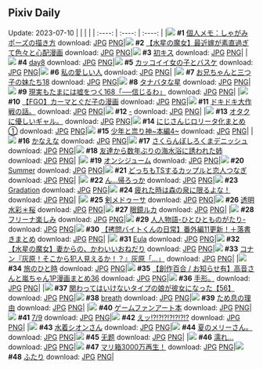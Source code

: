 ## Pixiv Daily
Update: 2023-07-10
|      |      |      |
| :----: | :----: | :----: |
|![](https://pixiv.microyu.workers.dev/c/240x480/img-master/img/2023/07/08/07/00/03/109720544_p0_master1200.jpg) **#1** [個人メモ：しゃがみポーズの描き方](https://www.pixiv.net/artworks/109720544) download: [JPG](https://pixiv.microyu.workers.dev/img-original/img/2023/07/08/07/00/03/109720544_p0.jpg) [PNG](https://pixiv.microyu.workers.dev/img-original/img/2023/07/08/07/00/03/109720544_p0.png)|![](https://pixiv.microyu.workers.dev/c/240x480/img-master/img/2023/07/08/00/43/23/109715079_p0_master1200.jpg) **#2** [【水星の魔女】最近嫁が素直過ぎて色々と心配漫画](https://www.pixiv.net/artworks/109715079) download: [JPG](https://pixiv.microyu.workers.dev/img-original/img/2023/07/08/00/43/23/109715079_p0.jpg) [PNG](https://pixiv.microyu.workers.dev/img-original/img/2023/07/08/00/43/23/109715079_p0.png)|![](https://pixiv.microyu.workers.dev/c/240x480/img-master/img/2023/07/08/19/01/24/109734795_p0_master1200.jpg) **#3** [初キス](https://www.pixiv.net/artworks/109734795) download: [JPG](https://pixiv.microyu.workers.dev/img-original/img/2023/07/08/19/01/24/109734795_p0.jpg) [PNG](https://pixiv.microyu.workers.dev/img-original/img/2023/07/08/19/01/24/109734795_p0.png)|
|![](https://pixiv.microyu.workers.dev/c/240x480/img-master/img/2023/07/09/01/02/41/109747127_p0_master1200.jpg) **#4** [day8](https://www.pixiv.net/artworks/109747127) download: [JPG](https://pixiv.microyu.workers.dev/img-original/img/2023/07/09/01/02/41/109747127_p0.jpg) [PNG](https://pixiv.microyu.workers.dev/img-original/img/2023/07/09/01/02/41/109747127_p0.png)|![](https://pixiv.microyu.workers.dev/c/240x480/img-master/img/2023/07/09/12/00/40/109757399_p0_master1200.jpg) **#5** [カッコイイ女の子とバスケ](https://www.pixiv.net/artworks/109757399) download: [JPG](https://pixiv.microyu.workers.dev/img-original/img/2023/07/09/12/00/40/109757399_p0.jpg) [PNG](https://pixiv.microyu.workers.dev/img-original/img/2023/07/09/12/00/40/109757399_p0.png)|![](https://pixiv.microyu.workers.dev/c/240x480/img-master/img/2023/07/08/19/42/29/109735950_p0_master1200.jpg) **#6** [私の愛しい人](https://www.pixiv.net/artworks/109735950) download: [JPG](https://pixiv.microyu.workers.dev/img-original/img/2023/07/08/19/42/29/109735950_p0.jpg) [PNG](https://pixiv.microyu.workers.dev/img-original/img/2023/07/08/19/42/29/109735950_p0.png)|
|![](https://pixiv.microyu.workers.dev/c/240x480/img-master/img/2023/07/08/00/05/45/109713819_p0_master1200.jpg) **#7** [お兄ちゃんと三つ子の妹たち18](https://www.pixiv.net/artworks/109713819) download: [JPG](https://pixiv.microyu.workers.dev/img-original/img/2023/07/08/00/05/45/109713819_p0.jpg) [PNG](https://pixiv.microyu.workers.dev/img-original/img/2023/07/08/00/05/45/109713819_p0.png)|![](https://pixiv.microyu.workers.dev/c/240x480/img-master/img/2023/07/09/07/30/01/109752680_p0_master1200.jpg) **#8** [タナバタな星](https://www.pixiv.net/artworks/109752680) download: [JPG](https://pixiv.microyu.workers.dev/img-original/img/2023/07/09/07/30/01/109752680_p0.jpg) [PNG](https://pixiv.microyu.workers.dev/img-original/img/2023/07/09/07/30/01/109752680_p0.png)|![](https://pixiv.microyu.workers.dev/c/240x480/img-master/img/2023/07/09/18/13/50/109766257_p0_master1200.jpg) **#9** [現実もたまには嘘をつく168「──信じるわ」](https://www.pixiv.net/artworks/109766257) download: [JPG](https://pixiv.microyu.workers.dev/img-original/img/2023/07/09/18/13/50/109766257_p0.jpg) [PNG](https://pixiv.microyu.workers.dev/img-original/img/2023/07/09/18/13/50/109766257_p0.png)|
|![](https://pixiv.microyu.workers.dev/c/240x480/img-master/img/2023/07/09/10/06/11/109755111_p0_master1200.jpg) **#10** [【FGO】カーマとぐだ子の漫画](https://www.pixiv.net/artworks/109755111) download: [JPG](https://pixiv.microyu.workers.dev/img-original/img/2023/07/09/10/06/11/109755111_p0.jpg) [PNG](https://pixiv.microyu.workers.dev/img-original/img/2023/07/09/10/06/11/109755111_p0.png)|![](https://pixiv.microyu.workers.dev/c/240x480/img-master/img/2023/07/08/09/45/15/109722961_p0_master1200.jpg) **#11** [ドキドキ大作戦の話。](https://www.pixiv.net/artworks/109722961) download: [JPG](https://pixiv.microyu.workers.dev/img-original/img/2023/07/08/09/45/15/109722961_p0.jpg) [PNG](https://pixiv.microyu.workers.dev/img-original/img/2023/07/08/09/45/15/109722961_p0.png)|![](https://pixiv.microyu.workers.dev/c/240x480/img-master/img/2023/07/08/00/00/44/109713388_p0_master1200.jpg) **#12** [-](https://www.pixiv.net/artworks/109713388) download: [JPG](https://pixiv.microyu.workers.dev/img-original/img/2023/07/08/00/00/44/109713388_p0.jpg) [PNG](https://pixiv.microyu.workers.dev/img-original/img/2023/07/08/00/00/44/109713388_p0.png)|
|![](https://pixiv.microyu.workers.dev/c/240x480/img-master/img/2023/07/08/14/38/02/109717404_p0_master1200.jpg) **#13** [オタクに優しいギャル。](https://www.pixiv.net/artworks/109717404) download: [JPG](https://pixiv.microyu.workers.dev/img-original/img/2023/07/08/14/38/02/109717404_p0.jpg) [PNG](https://pixiv.microyu.workers.dev/img-original/img/2023/07/08/14/38/02/109717404_p0.png)|![](https://pixiv.microyu.workers.dev/c/240x480/img-master/img/2023/07/08/22/01/39/109740687_p0_master1200.jpg) **#14** [にじさんじロリータ化まとめ①](https://www.pixiv.net/artworks/109740687) download: [JPG](https://pixiv.microyu.workers.dev/img-original/img/2023/07/08/22/01/39/109740687_p0.jpg) [PNG](https://pixiv.microyu.workers.dev/img-original/img/2023/07/08/22/01/39/109740687_p0.png)|![](https://pixiv.microyu.workers.dev/c/240x480/img-master/img/2023/07/08/23/37/24/109743847_p0_master1200.jpg) **#15** [少年と祟り神~本編4~](https://www.pixiv.net/artworks/109743847) download: [JPG](https://pixiv.microyu.workers.dev/img-original/img/2023/07/08/23/37/24/109743847_p0.jpg) [PNG](https://pixiv.microyu.workers.dev/img-original/img/2023/07/08/23/37/24/109743847_p0.png)|
|![](https://pixiv.microyu.workers.dev/c/240x480/img-master/img/2023/07/08/04/31/41/109718970_p0_master1200.jpg) **#16** [かなえな](https://www.pixiv.net/artworks/109718970) download: [JPG](https://pixiv.microyu.workers.dev/img-original/img/2023/07/08/04/31/41/109718970_p0.jpg) [PNG](https://pixiv.microyu.workers.dev/img-original/img/2023/07/08/04/31/41/109718970_p0.png)|![](https://pixiv.microyu.workers.dev/c/240x480/img-master/img/2023/07/08/20/30/01/109737471_p0_master1200.jpg) **#17** [さくらんぼしろくまデニッシュ](https://www.pixiv.net/artworks/109737471) download: [JPG](https://pixiv.microyu.workers.dev/img-original/img/2023/07/08/20/30/01/109737471_p0.jpg) [PNG](https://pixiv.microyu.workers.dev/img-original/img/2023/07/08/20/30/01/109737471_p0.png)|![](https://pixiv.microyu.workers.dev/c/240x480/img-master/img/2023/07/08/01/33/06/109716140_p0_master1200.jpg) **#18** [友達から数年ぶりの海水浴に誘われた姉](https://www.pixiv.net/artworks/109716140) download: [JPG](https://pixiv.microyu.workers.dev/img-original/img/2023/07/08/01/33/06/109716140_p0.jpg) [PNG](https://pixiv.microyu.workers.dev/img-original/img/2023/07/08/01/33/06/109716140_p0.png)|
|![](https://pixiv.microyu.workers.dev/c/240x480/img-master/img/2023/07/09/00/33/48/109746271_p0_master1200.jpg) **#19** [オンシジューム](https://www.pixiv.net/artworks/109746271) download: [JPG](https://pixiv.microyu.workers.dev/img-original/img/2023/07/09/00/33/48/109746271_p0.jpg) [PNG](https://pixiv.microyu.workers.dev/img-original/img/2023/07/09/00/33/48/109746271_p0.png)|![](https://pixiv.microyu.workers.dev/c/240x480/img-master/img/2023/07/09/02/02/06/109747615_p0_master1200.jpg) **#20** [Summer](https://www.pixiv.net/artworks/109747615) download: [JPG](https://pixiv.microyu.workers.dev/img-original/img/2023/07/09/02/02/06/109747615_p0.jpg) [PNG](https://pixiv.microyu.workers.dev/img-original/img/2023/07/09/02/02/06/109747615_p0.png)|![](https://pixiv.microyu.workers.dev/c/240x480/img-master/img/2023/07/09/00/01/07/109744854_p0_master1200.jpg) **#21** [どっちもTSするカップルと恋人つなぎ](https://www.pixiv.net/artworks/109744854) download: [JPG](https://pixiv.microyu.workers.dev/img-original/img/2023/07/09/00/01/07/109744854_p0.jpg) [PNG](https://pixiv.microyu.workers.dev/img-original/img/2023/07/09/00/01/07/109744854_p0.png)|
|![](https://pixiv.microyu.workers.dev/c/240x480/img-master/img/2023/07/08/18/00/26/109733031_p0_master1200.jpg) **#22** [ん...帰ろっか](https://www.pixiv.net/artworks/109733031) download: [JPG](https://pixiv.microyu.workers.dev/img-original/img/2023/07/08/18/00/26/109733031_p0.jpg) [PNG](https://pixiv.microyu.workers.dev/img-original/img/2023/07/08/18/00/26/109733031_p0.png)|![](https://pixiv.microyu.workers.dev/c/240x480/img-master/img/2023/07/09/00/01/04/109744847_p0_master1200.jpg) **#23** [Gradation](https://www.pixiv.net/artworks/109744847) download: [JPG](https://pixiv.microyu.workers.dev/img-original/img/2023/07/09/00/01/04/109744847_p0.jpg) [PNG](https://pixiv.microyu.workers.dev/img-original/img/2023/07/09/00/01/04/109744847_p0.png)|![](https://pixiv.microyu.workers.dev/c/240x480/img-master/img/2023/07/09/11/09/01/109756234_p0_master1200.jpg) **#24** [疲れた時は森の泉に限るよな！](https://www.pixiv.net/artworks/109756234) download: [JPG](https://pixiv.microyu.workers.dev/img-original/img/2023/07/09/11/09/01/109756234_p0.jpg) [PNG](https://pixiv.microyu.workers.dev/img-original/img/2023/07/09/11/09/01/109756234_p0.png)|
|![](https://pixiv.microyu.workers.dev/c/240x480/img-master/img/2023/07/08/21/00/17/109738450_p0_master1200.jpg) **#25** [剣メドゥーサ](https://www.pixiv.net/artworks/109738450) download: [JPG](https://pixiv.microyu.workers.dev/img-original/img/2023/07/08/21/00/17/109738450_p0.jpg) [PNG](https://pixiv.microyu.workers.dev/img-original/img/2023/07/08/21/00/17/109738450_p0.png)|![](https://pixiv.microyu.workers.dev/c/240x480/img-master/img/2023/07/09/00/00/12/109744661_p0_master1200.jpg) **#26** [透明水彩＊桜](https://www.pixiv.net/artworks/109744661) download: [JPG](https://pixiv.microyu.workers.dev/img-original/img/2023/07/09/00/00/12/109744661_p0.jpg) [PNG](https://pixiv.microyu.workers.dev/img-original/img/2023/07/09/00/00/12/109744661_p0.png)|![](https://pixiv.microyu.workers.dev/c/240x480/img-master/img/2023/07/08/00/00/13/109713284_p0_master1200.jpg) **#27** [眼鏡ルカ](https://www.pixiv.net/artworks/109713284) download: [JPG](https://pixiv.microyu.workers.dev/img-original/img/2023/07/08/00/00/13/109713284_p0.jpg) [PNG](https://pixiv.microyu.workers.dev/img-original/img/2023/07/08/00/00/13/109713284_p0.png)|
|![](https://pixiv.microyu.workers.dev/c/240x480/img-master/img/2023/07/08/12/46/11/109726377_p0_master1200.jpg) **#28** [フリーナ楽しみ](https://www.pixiv.net/artworks/109726377) download: [JPG](https://pixiv.microyu.workers.dev/img-original/img/2023/07/08/12/46/11/109726377_p0.jpg) [PNG](https://pixiv.microyu.workers.dev/img-original/img/2023/07/08/12/46/11/109726377_p0.png)|![](https://pixiv.microyu.workers.dev/c/240x480/img-master/img/2023/07/09/00/02/39/109745006_p0_master1200.jpg) **#29** [人人物語-ひとひとものがたり-](https://www.pixiv.net/artworks/109745006) download: [JPG](https://pixiv.microyu.workers.dev/img-original/img/2023/07/09/00/02/39/109745006_p0.jpg) [PNG](https://pixiv.microyu.workers.dev/img-original/img/2023/07/09/00/02/39/109745006_p0.png)|![](https://pixiv.microyu.workers.dev/c/240x480/img-master/img/2023/07/09/12/01/53/109757466_p0_master1200.jpg) **#30** [【拷問バイトくんの日常】番外編11更新！＋落書きまとめ](https://www.pixiv.net/artworks/109757466) download: [JPG](https://pixiv.microyu.workers.dev/img-original/img/2023/07/09/12/01/53/109757466_p0.jpg) [PNG](https://pixiv.microyu.workers.dev/img-original/img/2023/07/09/12/01/53/109757466_p0.png)|
|![](https://pixiv.microyu.workers.dev/c/240x480/img-master/img/2023/07/08/21/05/04/109738645_p0_master1200.jpg) **#31** [Eula](https://www.pixiv.net/artworks/109738645) download: [JPG](https://pixiv.microyu.workers.dev/img-original/img/2023/07/08/21/05/04/109738645_p0.jpg) [PNG](https://pixiv.microyu.workers.dev/img-original/img/2023/07/08/21/05/04/109738645_p0.png)|![](https://pixiv.microyu.workers.dev/c/240x480/img-master/img/2023/07/09/16/34/45/109763927_p0_master1200.jpg) **#32** [【水星の魔女】妻からの、かわいいおねだり](https://www.pixiv.net/artworks/109763927) download: [JPG](https://pixiv.microyu.workers.dev/img-original/img/2023/07/09/16/34/45/109763927_p0.jpg) [PNG](https://pixiv.microyu.workers.dev/img-original/img/2023/07/09/16/34/45/109763927_p0.png)|![](https://pixiv.microyu.workers.dev/c/240x480/img-master/img/2023/07/08/12/00/27/109725384_p0_master1200.jpg) **#33** [コナン『灰原！そこから犯人見えるか！？』灰原「…」](https://www.pixiv.net/artworks/109725384) download: [JPG](https://pixiv.microyu.workers.dev/img-original/img/2023/07/08/12/00/27/109725384_p0.jpg) [PNG](https://pixiv.microyu.workers.dev/img-original/img/2023/07/08/12/00/27/109725384_p0.png)|
|![](https://pixiv.microyu.workers.dev/c/240x480/img-master/img/2023/07/08/00/01/07/109713444_p0_master1200.jpg) **#34** [旅のひと時](https://www.pixiv.net/artworks/109713444) download: [JPG](https://pixiv.microyu.workers.dev/img-original/img/2023/07/08/00/01/07/109713444_p0.jpg) [PNG](https://pixiv.microyu.workers.dev/img-original/img/2023/07/08/00/01/07/109713444_p0.png)|![](https://pixiv.microyu.workers.dev/c/240x480/img-master/img/2023/07/08/00/04/39/109713761_p0_master1200.jpg) **#35** [【創作百合 / お知らせ有】高音さんと嵐ちゃん1P漫画まとめ36](https://www.pixiv.net/artworks/109713761) download: [JPG](https://pixiv.microyu.workers.dev/img-original/img/2023/07/08/00/04/39/109713761_p0.jpg) [PNG](https://pixiv.microyu.workers.dev/img-original/img/2023/07/08/00/04/39/109713761_p0.png)|![](https://pixiv.microyu.workers.dev/c/240x480/img-master/img/2023/07/08/19/13/12/109734855_p0_master1200.jpg) **#36** [手形。](https://www.pixiv.net/artworks/109734855) download: [JPG](https://pixiv.microyu.workers.dev/img-original/img/2023/07/08/19/13/12/109734855_p0.jpg) [PNG](https://pixiv.microyu.workers.dev/img-original/img/2023/07/08/19/13/12/109734855_p0.png)|
|![](https://pixiv.microyu.workers.dev/c/240x480/img-master/img/2023/07/08/00/01/19/109713472_p0_master1200.jpg) **#37** [関わってはいけないタイプの娘が彼女になった【56】](https://www.pixiv.net/artworks/109713472) download: [JPG](https://pixiv.microyu.workers.dev/img-original/img/2023/07/08/00/01/19/109713472_p0.jpg) [PNG](https://pixiv.microyu.workers.dev/img-original/img/2023/07/08/00/01/19/109713472_p0.png)|![](https://pixiv.microyu.workers.dev/c/240x480/img-master/img/2023/07/09/00/00/38/109744763_p0_master1200.jpg) **#38** [breath](https://www.pixiv.net/artworks/109744763) download: [JPG](https://pixiv.microyu.workers.dev/img-original/img/2023/07/09/00/00/38/109744763_p0.jpg) [PNG](https://pixiv.microyu.workers.dev/img-original/img/2023/07/09/00/00/38/109744763_p0.png)|![](https://pixiv.microyu.workers.dev/c/240x480/img-master/img/2023/07/09/00/05/25/109745188_p0_master1200.jpg) **#39** [ため息の理由](https://www.pixiv.net/artworks/109745188) download: [JPG](https://pixiv.microyu.workers.dev/img-original/img/2023/07/09/00/05/25/109745188_p0.jpg) [PNG](https://pixiv.microyu.workers.dev/img-original/img/2023/07/09/00/05/25/109745188_p0.png)|
|![](https://pixiv.microyu.workers.dev/c/240x480/img-master/img/2023/07/09/13/29/06/109744905_p0_master1200.jpg) **#40** [ゲームファンアート本](https://www.pixiv.net/artworks/109744905) download: [JPG](https://pixiv.microyu.workers.dev/img-original/img/2023/07/09/13/29/06/109744905_p0.jpg) [PNG](https://pixiv.microyu.workers.dev/img-original/img/2023/07/09/13/29/06/109744905_p0.png)|![](https://pixiv.microyu.workers.dev/c/240x480/img-master/img/2023/07/09/12/11/22/109757703_p0_master1200.jpg) **#41** [7/9](https://www.pixiv.net/artworks/109757703) download: [JPG](https://pixiv.microyu.workers.dev/img-original/img/2023/07/09/12/11/22/109757703_p0.jpg) [PNG](https://pixiv.microyu.workers.dev/img-original/img/2023/07/09/12/11/22/109757703_p0.png)|![](https://pixiv.microyu.workers.dev/c/240x480/img-master/img/2023/07/09/13/28/25/109759448_p0_master1200.jpg) **#42** [えッ⁉️⁉️⁉️⁉️⁉️⁉️⁉️](https://www.pixiv.net/artworks/109759448) download: [JPG](https://pixiv.microyu.workers.dev/img-original/img/2023/07/09/13/28/25/109759448_p0.jpg) [PNG](https://pixiv.microyu.workers.dev/img-original/img/2023/07/09/13/28/25/109759448_p0.png)|
|![](https://pixiv.microyu.workers.dev/c/240x480/img-master/img/2023/07/08/00/00/41/109713382_p0_master1200.jpg) **#43** [水着シオンさん](https://www.pixiv.net/artworks/109713382) download: [JPG](https://pixiv.microyu.workers.dev/img-original/img/2023/07/08/00/00/41/109713382_p0.jpg) [PNG](https://pixiv.microyu.workers.dev/img-original/img/2023/07/08/00/00/41/109713382_p0.png)|![](https://pixiv.microyu.workers.dev/c/240x480/img-master/img/2023/07/09/12/51/57/109758619_p0_master1200.jpg) **#44** [夏のメリーさん。](https://www.pixiv.net/artworks/109758619) download: [JPG](https://pixiv.microyu.workers.dev/img-original/img/2023/07/09/12/51/57/109758619_p0.jpg) [PNG](https://pixiv.microyu.workers.dev/img-original/img/2023/07/09/12/51/57/109758619_p0.png)|![](https://pixiv.microyu.workers.dev/c/240x480/img-master/img/2023/07/08/13/47/44/109727587_p0_master1200.jpg) **#45** [无题](https://www.pixiv.net/artworks/109727587) download: [JPG](https://pixiv.microyu.workers.dev/img-original/img/2023/07/08/13/47/44/109727587_p0.jpg) [PNG](https://pixiv.microyu.workers.dev/img-original/img/2023/07/08/13/47/44/109727587_p0.png)|
|![](https://pixiv.microyu.workers.dev/c/240x480/img-master/img/2023/07/09/00/01/00/109744835_p0_master1200.jpg) **#46** [濡れ…](https://www.pixiv.net/artworks/109744835) download: [JPG](https://pixiv.microyu.workers.dev/img-original/img/2023/07/09/00/01/00/109744835_p0.jpg) [PNG](https://pixiv.microyu.workers.dev/img-original/img/2023/07/09/00/01/00/109744835_p0.png)|![](https://pixiv.microyu.workers.dev/c/240x480/img-master/img/2023/07/08/18/03/11/109715931_p0_master1200.jpg) **#47** [マリ箱3000万再生！](https://www.pixiv.net/artworks/109715931) download: [JPG](https://pixiv.microyu.workers.dev/img-original/img/2023/07/08/18/03/11/109715931_p0.jpg) [PNG](https://pixiv.microyu.workers.dev/img-original/img/2023/07/08/18/03/11/109715931_p0.png)|![](https://pixiv.microyu.workers.dev/c/240x480/img-master/img/2023/07/09/00/43/34/109746569_p0_master1200.jpg) **#48** [ふたり](https://www.pixiv.net/artworks/109746569) download: [JPG](https://pixiv.microyu.workers.dev/img-original/img/2023/07/09/00/43/34/109746569_p0.jpg) [PNG](https://pixiv.microyu.workers.dev/img-original/img/2023/07/09/00/43/34/109746569_p0.png)|
